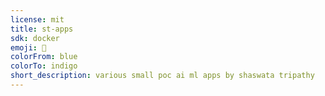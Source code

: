 ```yaml
---
license: mit
title: st-apps
sdk: docker
emoji: 🚀
colorFrom: blue
colorTo: indigo
short_description: various small poc ai ml apps by shaswata tripathy
---
```

